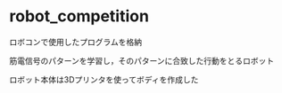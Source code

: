 # robot_competition
ロボコンで使用したプログラムを格納
  
筋電信号のパターンを学習し，そのパターンに合致した行動をとるロボット
  
ロボット本体は3Dプリンタを使ってボディを作成した
